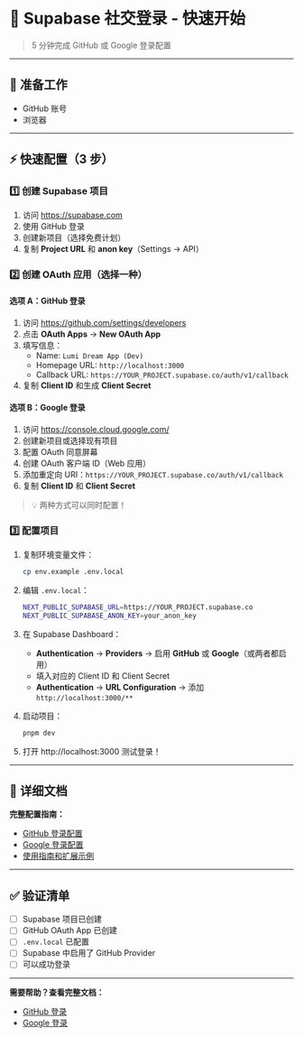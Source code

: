 # 🚀 Supabase 社交登录 - 快速开始

> 5 分钟完成 GitHub 或 Google 登录配置

---

## 📝 准备工作

- GitHub 账号
- 浏览器

---

## ⚡ 快速配置（3 步）

### 1️⃣ 创建 Supabase 项目

1. 访问 https://supabase.com
2. 使用 GitHub 登录
3. 创建新项目（选择免费计划）
4. 复制 **Project URL** 和 **anon key**（Settings → API）

### 2️⃣ 创建 OAuth 应用（选择一种）

#### 选项 A：GitHub 登录

1. 访问 https://github.com/settings/developers
2. 点击 **OAuth Apps** → **New OAuth App**
3. 填写信息：
   - Name: `Lumi Dream App (Dev)`
   - Homepage URL: `http://localhost:3000`
   - Callback URL: `https://YOUR_PROJECT.supabase.co/auth/v1/callback`
4. 复制 **Client ID** 和生成 **Client Secret**

#### 选项 B：Google 登录

1. 访问 https://console.cloud.google.com/
2. 创建新项目或选择现有项目
3. 配置 OAuth 同意屏幕
4. 创建 OAuth 客户端 ID（Web 应用）
5. 添加重定向 URI：`https://YOUR_PROJECT.supabase.co/auth/v1/callback`
6. 复制 **Client ID** 和 **Client Secret**

> 💡 两种方式可以同时配置！

### 3️⃣ 配置项目

1. 复制环境变量文件：
   ```bash
   cp env.example .env.local
   ```

2. 编辑 `.env.local`：
   ```bash
   NEXT_PUBLIC_SUPABASE_URL=https://YOUR_PROJECT.supabase.co
   NEXT_PUBLIC_SUPABASE_ANON_KEY=your_anon_key
   ```

3. 在 Supabase Dashboard：
   - **Authentication** → **Providers** → 启用 **GitHub** 或 **Google**（或两者都启用）
   - 填入对应的 Client ID 和 Client Secret
   - **Authentication** → **URL Configuration** → 添加 `http://localhost:3000/**`

4. 启动项目：
   ```bash
   pnpm dev
   ```

5. 打开 http://localhost:3000 测试登录！

---

## 📖 详细文档

**完整配置指南：**
- [GitHub 登录配置](./SUPABASE_GITHUB_AUTH.md)
- [Google 登录配置](./SUPABASE_GOOGLE_AUTH.md)
- [使用指南和扩展示例](./GITHUB_AUTH_USAGE.md)

---

## ✅ 验证清单

- [ ] Supabase 项目已创建
- [ ] GitHub OAuth App 已创建
- [ ] `.env.local` 已配置
- [ ] Supabase 中启用了 GitHub Provider
- [ ] 可以成功登录

---

**需要帮助？查看完整文档：**
- [GitHub 登录](./SUPABASE_GITHUB_AUTH.md)
- [Google 登录](./SUPABASE_GOOGLE_AUTH.md)

